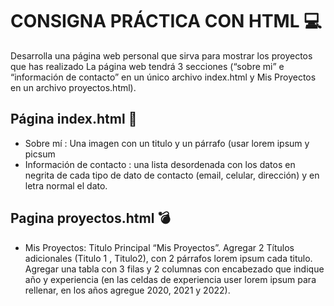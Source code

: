 # CONSIGNA PRÁCTICA CON HTML :computer:

Desarrolla una página web personal que sirva para mostrar los proyectos que has realizado La página web
tendrá 3 secciones (“sobre mi” e “información de contacto” en un único archivo index.html y Mis Proyectos
en un archivo proyectos.html).

## Página index.html :notebook:

- Sobre mí : Una imagen con un titulo y un párrafo (usar lorem ipsum y picsum
- Información de contacto : una lista desordenada con los datos en negrita de cada tipo de dato
  de contacto (email, celular, dirección) y en letra normal el dato.

## Pagina proyectos.html :bomb:

- Mis Proyectos: Titulo Principal “Mis Proyectos”. Agregar 2 Títulos adicionales (Titulo 1 , Titulo2), con 2 párrafos lorem ipsum cada titulo. Agregar una tabla con 3 filas y 2 columnas con encabezado que indique año y experiencia (en las celdas de experiencia user lorem ipsum para rellenar, en los años agregue 2020, 2021 y 2022).
